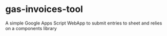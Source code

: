 # gas-invoices-tool
A simple Google Apps Script WebApp to submit entries to sheet and relies on a components library
